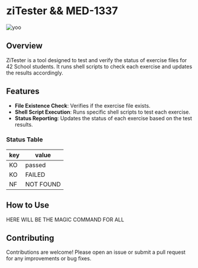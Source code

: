 # ziTester && MED-1337

![yoo](https://media1.tenor.com/m/oC_e7R9GvZ8AAAAC/rick-and-morty-rtj.gif)


## Overview

ZiTester is a tool designed to test and verify the status of exercise files for 42 School students. It runs shell scripts to check each exercise and updates the results accordingly.

## Features

- **File Existence Check**: Verifies if the exercise file exists.
- **Shell Script Execution**: Runs specific shell scripts to test each exercise.
- **Status Reporting**: Updates the status of each exercise based on the test results.

### Status Table

| key | value     |
|-----|-----------|
| KO  | passed    |
| KO  | FAILED    |
| NF  | NOT FOUND |

## How to Use

HERE WILL BE THE MAGIC COMMAND FOR ALL

## Contributing

Contributions are welcome! Please open an issue or submit a pull request for any improvements or bug fixes.
